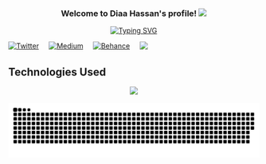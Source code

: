 <h3 align="center" width="600">
  Welcome to Diaa Hassan's profile!
  <img src="https://emojis.slackmojis.com/emojis/images/1495224255/2288/christmas_parrot.gif?1495224255" width="30"/>
</h3>

<p align="center">
  <a href=""><img src="https://readme-typing-svg.herokuapp.com?font=Varela+Round&color=%23310DF7&size=30&center=true&vCenter=true&width=680&height=90&lines=Hi+%2C+I+am+Diaa;A+Computer+Engineer;Who+Is+Interested+In+Software+Development" alt="Typing SVG" /></a>
</p>
<p align="center" style="display:flex;">
  <a href="https://twitter.com/BU9D4DDY"><img width="50" alt="Twitter" title="Twitter" src="_resources/twitter.png"/></a>
  &#8287;&#8287;&#8287;&#8287;&#8287;
  <a href="https://bug-daddy.medium.com/"><img width="50" alt="Medium" src="_resources/medium.png"></a>
  &#8287;&#8287;&#8287;&#8287;&#8287;
  <a href="https://www.behance.net/diaahassan2"><img width="50" alt="Behance" src="_resources/behance.png"></a>
  &#8287;&#8287;&#8287;&#8287;&#8287;
  <a href="https://www.linkedin.com/in/diaa-hassan-2695841b7" alt="Linkedin"><img width="50" src="_resources/linkedin.png"/></a>
</p>

## Technologies Used
<p align="center">
  <img src="https://skillicons.dev/icons?i=c,py,java,bash,html,css,js,ts,nodejs,express,mongodb,mysql,dart,flutter,wordpress,ps,ai,figma,md,git,github,vscode,heroku" />
</p>

<!--
## 🔥 Streak stats



<p align="center">
  <a href="">
    <img src="https://github-readme-streak-stats.herokuapp.com?user=BU9D4DDY&theme=ads-juicy-fresh&hide_border=true&date_format=j%20M%5B%20Y%5D" alt="GitHub Streak" />
  </a>
</p>


<p align="center">&nbsp;<img align="center" src="https://github-readme-stats.vercel.app/api?username=bu9d4ddy&show_icons=true&locale=en" alt="bu9d4ddy" />
</p>


[![GitHub Streak](https://github-readme-streak-stats.herokuapp.com?user=BU9D4DDY&theme=midnight-purple&hide_border=true&date_format=j%20M%5B%20Y%5D)](https://git.io/streak-stats)
-->
<!--

### 👨‍💻 Programming languages



<p align="center"> 
  <a>
  <img src="https://www.vectorlogo.zone/logos/gnu_bash/gnu_bash-icon.svg" alt="bash" width="40" height="40" class="jop-noMdConv"> <img src="https://raw.githubusercontent.com/devicons/devicon/master/icons/c/c-original.svg" alt="c" width="40" height="40" class="jop-noMdConv"> <img src="https://www.vectorlogo.zone/logos/dartlang/dartlang-icon.svg" alt="dart" width="40" height="40" class="jop-noMdConv"> <img src="https://www.vectorlogo.zone/logos/flutterio/flutterio-icon.svg" alt="flutter" width="40" height="40" class="jop-noMdConv"> <img src="https://raw.githubusercontent.com/devicons/devicon/master/icons/html5/html5-original-wordmark.svg" alt="html5" width="40" height="40" class="jop-noMdConv"> <img src="https://raw.githubusercontent.com/devicons/devicon/master/icons/css3/css3-original-wordmark.svg" alt="css3" width="40" height="40" class="jop-noMdConv"> <img src="https://raw.githubusercontent.com/devicons/devicon/master/icons/javascript/javascript-original.svg" alt="javascript" width="40" height="40" class="jop-noMdConv"> <img src="https://raw.githubusercontent.com/devicons/devicon/master/icons/java/java-original.svg" alt="java" width="40" height="40" class="jop-noMdConv"> <img src="https://raw.githubusercontent.com/devicons/devicon/master/icons/python/python-original.svg" alt="python" width="40" height="40" class="jop-noMdConv"> 
  </a>
    </p>



### 🧰 Frameworks and libraries



<p align="center">
  <img src="https://raw.githubusercontent.com/devicons/devicon/master/icons/bootstrap/bootstrap-plain-wordmark.svg" alt="bootstrap" width="40" height="40" class="jop-noMdConv"> <img src="https://raw.githubusercontent.com/devicons/devicon/master/icons/django/django-original.svg" alt="django" width="40" height="40" class="jop-noMdConv"> <img src="https://www.vectorlogo.zone/logos/pocoo_flask/pocoo_flask-icon.svg" alt="flask" width="40" height="40" class="jop-noMdConv"> <img src="https://www.vectorlogo.zone/logos/figma/figma-icon.svg" alt="figma" width="40" height="40" class="jop-noMdConv"> <img src="https://www.vectorlogo.zone/logos/framer/framer-icon.svg" alt="framer" width="40" height="40" class="jop-noMdConv"> <img src="https://www.vectorlogo.zone/logos/git-scm/git-scm-icon.svg" alt="git" width="40" height="40" class="jop-noMdConv"> <img src="https://raw.githubusercontent.com/devicons/devicon/master/icons/linux/linux-original.svg" alt="linux" width="40" height="40" class="jop-noMdConv"> <img src="https://upload.wikimedia.org/wikipedia/commons/2/21/Matlab_Logo.png" alt="matlab" width="40" height="40" class="jop-noMdConv"> <img src="https://raw.githubusercontent.com/devicons/devicon/master/icons/photoshop/photoshop-line.svg" alt="photoshop" width="40" height="40" class="jop-noMdConv"> <img src="https://www.vectorlogo.zone/logos/adobe_illustrator/adobe_illustrator-icon.svg" alt="illustrator" width="40" height="40" class="jop-noMdConv"> <img src="https://cdn.worldvectorlogo.com/logos/adobe-xd.svg" alt="xd" width="40" height="40" class="jop-noMdConv">
</p>



### 🗄️ Databases and cloud hosting

<p>
    <a href="#"><img alt="GitHub Pages" src="https://img.shields.io/badge/GitHub%20Pages-327FC7.svg?logo=github&logoColor=white"></a>
    <a href="#"><img alt="MongoDB" src ="https://img.shields.io/badge/MongoDB-4ea94b.svg?logo=mongodb&logoColor=white"></a>
    <a href="#"><img alt="MySQL" src="https://img.shields.io/badge/MySQL-00f.svg?logo=mysql&logoColor=white"></a>
    <a href="#"><img alt="Notion" src="https://img.shields.io/badge/Notion-010101.svg?logo=notion&logoColor=white"></a>
    <a href="#"><img alt="Oracle" src ="https://img.shields.io/badge/Oracle-F00000.svg?logo=oracle&logoColor=white"></a>
    <a href="#"><img alt="PostgreSQL" src ="https://img.shields.io/badge/PostgreSQL-316192.svg?logo=postgresql&logoColor=white"></a>
    <a href="#"><img alt="Repl.it" src="https://img.shields.io/badge/Repl.it-0D101E.svg?logo=Replit&logoColor=white"></a>
    <a href="#"><img alt="SQLite" src ="https://img.shields.io/badge/SQLite-07405e.svg?logo=sqlite&logoColor=white"></a>
</p>



### 💻 Software and tools

<p>
    <a href="#"><img alt="Adobe" src="https://img.shields.io/badge/Adobe-FF0000.svg?logo=adobe&logoColor=white"></a>
    <a href="#"><img alt="Android" src="https://img.shields.io/badge/Android-3DDC84?logo=android&logoColor=white"></a>
    <a href="#"><img alt="Android Studio" src="https://img.shields.io/badge/Android%20Studio-008678.svg?logo=android-studio&logoColor=white"></a>
    <a href="#"><img alt="Arch Linux" src="https://img.shields.io/badge/Arch%20Linux-1793D1.svg?logo=arch-linux&logoColor=white"></a>
    <a href="#"><img alt="Brave" src="https://img.shields.io/badge/-Brave-FB542B?logo=brave&logoColor=white"></a>
    <a href="#"><img alt="Codepen" src="https://img.shields.io/badge/Codepen-000000.svg?logo=codepen&logoColor=white"></a>
    <a href="#"><img alt="Git" src="https://img.shields.io/badge/Git-F05033.svg?logo=git&logoColor=white"></a>
    <a href="#"><img alt="Google Sheets" src="https://img.shields.io/badge/Google%20Sheets-34A853.svg?logo=google%20sheets&logoColor=white"></a>
    <a href="#"><img alt="Inkscape" src="https://img.shields.io/badge/Inkscape-000000?logo=Inkscape&logoColor=white"></a>
    <a href="#"><img alt="Mathematica" src="https://img.shields.io/badge/Mathematica-DD1100.svg?logo=wolfram-mathematica&logoColor=white"></a>
    <a href="#"><img alt="OBS Studio" src="https://img.shields.io/badge/-OBS%20Studio-302E31?logo=obs-studio&logoColor=white"></a>
    <a href="#"><img alt="Photopea" src="https://img.shields.io/badge/Photopea-18A497?logo=photopea&logoColor=white"></a>
    <a href="#"><img alt="Postman" src="https://img.shields.io/badge/Postman-FF6C37?logo=postman&logoColor=white"></a>
    <a href="#"><img alt="Stack Overflow" src="https://img.shields.io/badge/-Stack%20Overflow-FE7A16?logo=stack-overflow&logoColor=white"></a>
    <a href="#"><img alt="Visual Studio Code" src="https://img.shields.io/badge/Visual%20Studio%20Code-0078d7.svg?logo=visual-studio-code&logoColor=white"></a>
</p>
-->

![snake gif](https://github.com/BU9D4DDY/BU9D4DDY/blob/output/github-contribution-grid-snake.svg)
